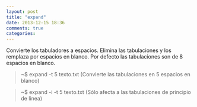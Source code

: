 ```yaml
---
layout: post
title: "expand"
date: 2013-12-15 18:36
comments: true
categories: 
---
```

Convierte los tabuladores a espacios. Elimina las tabulaciones y los remplaza por espacios en blanco. Por defecto las tabulaciones son de 8 espacios en blanco.

>~$ expand -t 5 texto.txt (Convierte las tabulaciones en 5 espacios en blanco)

>~$ expand -i -t 5 texto.txt (Sólo afecta a las tabulaciones de principio de linea)

